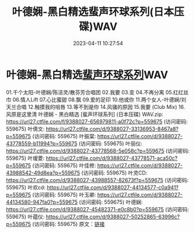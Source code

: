 ﻿---
title: 叶德娴-黑白精选蜚声环球系列(日本压碟)WAV
date: 2023-04-11 10:27:54
categories: WAV车载音乐、镜像
tags: 华语中文
---
# 叶德娴-黑白精选[蜚声环球系列](日本压碟)WAV

01.千个太阳-叶德娴/陈洁灵/散芬芳合唱团
02.我要
03.变
04.不再分离
05.红红丝巾
06.情人Lift
07.心比蜜甜
08.飘
09.爱的足印
10.他或你
11.两个女人-叶德娴/刘天兰合唱
12.触摸我的咀唇
13.等不到是你
14.风骚的原因
15.我要 (Club Mix)
16.风原是这里清
叶德娴 - 黑白精选 [蜚声环球系列] (日本压碟) WAV.zip: https://url27.ctfile.com/f/9388027-656979811-a0f72c?p=559675
(访问密码: 559675)
叶倩文: https://url27.ctfile.com/d/9388027-33136953-8467a8?p=559675
(访问密码: 559675)
叶振棠: https://url27.ctfile.com/d/9388027-43778559-b11994?p=559675
(访问密码: 559675)
叶丽仪: https://url27.ctfile.com/d/9388027-43778568-5e058c?p=559675
(访问密码: 559675)
叶瑷菱: https://url27.ctfile.com/d/9388027-43778571-aca50c?p=559675
(访问密码: 559675)
叶佳修: https://url27.ctfile.com/d/9388027-43988542-49d8ea?p=559675
(访问密码: 559675)
叶灵CD: https://url27.ctfile.com/d/9388027-43988557-82673f?p=559675
(访问密码: 559675)
叶欢cd: https://url27.ctfile.com/d/9388027-44134577-c0a941?p=559675
(访问密码: 559675)
叶玉卿: https://url27.ctfile.com/d/9388027-44134580-947fa0?p=559675
(访问密码: 559675)
叶德娴: https://url27.ctfile.com/d/9388027-45482371-e0c8b0?p=559675
(访问密码: 559675)
叶蕴仪: https://url27.ctfile.com/d/9388027-50252865-63996c?p=559675
(访问密码: 559675)
原文：[链接](https://blog.sina.com.cn/s/blog_1647c7e76010311eh.html)